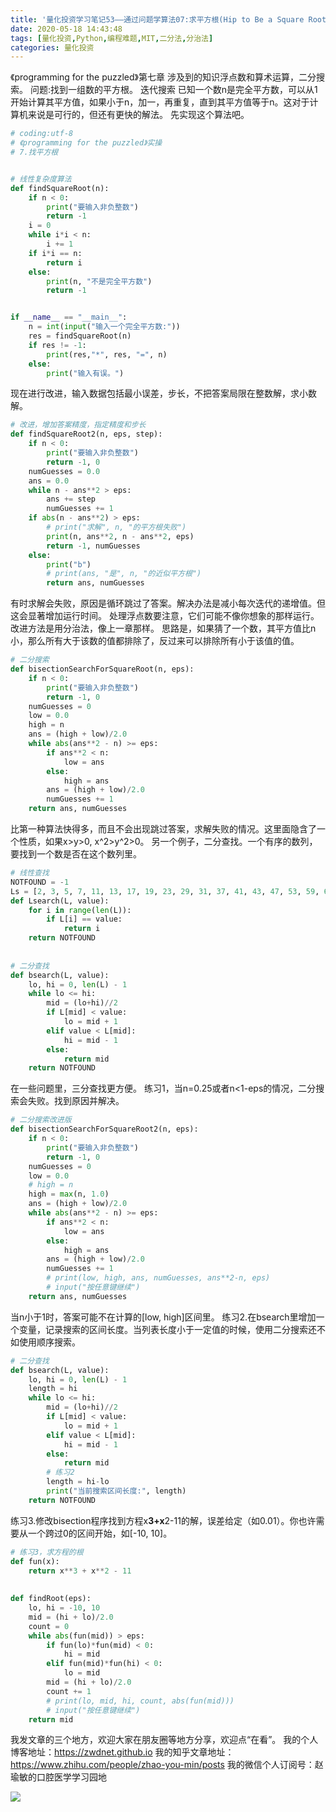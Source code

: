 ```yaml
---
title: '量化投资学习笔记53——通过问题学算法07:求平方根(Hip to Be a Square Root)'
date: 2020-05-18 14:43:48
tags: [量化投资,Python,编程难题,MIT,二分法,分治法]
categories: 量化投资
---
```

《programming for the puzzled》第七章
涉及到的知识浮点数和算术运算，二分搜索。
问题:找到一组数的平方根。
迭代搜索
已知一个数n是完全平方数，可以从1开始计算其平方值，如果小于n，加一，再重复，直到其平方值等于n。这对于计算机来说是可行的，但还有更快的解法。
先实现这个算法吧。
```python
# coding:utf-8
# 《programming for the puzzled》实操
# 7.找平方根


# 线性复杂度算法
def findSquareRoot(n):
    if n < 0:
        print("要输入非负整数")
        return -1
    i = 0
    while i*i < n:
        i += 1
    if i*i == n:
        return i
    else:
        print(n, "不是完全平方数")
        return -1


if __name__ == "__main__":
    n = int(input("输入一个完全平方数:"))
    res = findSquareRoot(n)
    if res != -1:
        print(res,"*", res, "=", n)
    else:
        print("输入有误。")
```
现在进行改进，输入数据包括最小误差，步长，不把答案局限在整数解，求小数解。
```python
# 改进，增加答案精度，指定精度和步长
def findSquareRoot2(n, eps, step):
    if n < 0:
        print("要输入非负整数")
        return -1, 0
    numGuesses = 0.0
    ans = 0.0
    while n - ans**2 > eps:
        ans += step
        numGuesses += 1
    if abs(n - ans**2) > eps:
        # print("求解", n, "的平方根失败")
        print(n, ans**2, n - ans**2, eps)
        return -1, numGuesses
    else:
        print("b")
        # print(ans, "是", n, "的近似平方根")
        return ans, numGuesses
```
有时求解会失败，原因是循环跳过了答案。解决办法是减小每次迭代的递增值。但这会显著增加运行时间。
处理浮点数要注意，它们可能不像你想象的那样运行。
改进方法是用分治法，像上一章那样。
思路是，如果猜了一个数，其平方值比n小，那么所有大于该数的值都排除了，反过来可以排除所有小于该值的值。
```python
# 二分搜索
def bisectionSearchForSquareRoot(n, eps):
    if n < 0:
        print("要输入非负整数")
        return -1, 0
    numGuesses = 0
    low = 0.0
    high = n
    ans = (high + low)/2.0
    while abs(ans**2 - n) >= eps:
        if ans**2 < n:
            low = ans
        else:
            high = ans
        ans = (high + low)/2.0
        numGuesses += 1
    return ans, numGuesses
```
比第一种算法快得多，而且不会出现跳过答案，求解失败的情况。这里面隐含了一个性质，如果x>y>0, x^2>y^2>0。
另一个例子，二分查找。一个有序的数列，要找到一个数是否在这个数列里。
```python
# 线性查找
NOTFOUND = -1
Ls = [2, 3, 5, 7, 11, 13, 17, 19, 23, 29, 31, 37, 41, 43, 47, 53, 59, 61, 67, 71, 73, 79, 83, 89, 97]
def Lsearch(L, value):
    for i in range(len(L)):
        if L[i] == value:
            return i
    return NOTFOUND
   
   
# 二分查找
def bsearch(L, value):
    lo, hi = 0, len(L) - 1
    while lo <= hi:
        mid = (lo+hi)//2
        if L[mid] < value:
            lo = mid + 1
        elif value < L[mid]:
            hi = mid - 1
        else:
            return mid
    return NOTFOUND
```
在一些问题里，三分查找更方便。
练习1，当n=0.25或者n<1-eps的情况，二分搜索会失败。找到原因并解决。
```python
# 二分搜索改进版
def bisectionSearchForSquareRoot2(n, eps):
    if n < 0:
        print("要输入非负整数")
        return -1, 0
    numGuesses = 0
    low = 0.0
    # high = n
    high = max(n, 1.0)
    ans = (high + low)/2.0
    while abs(ans**2 - n) >= eps:
        if ans**2 < n:
            low = ans
        else:
            high = ans
        ans = (high + low)/2.0
        numGuesses += 1
        # print(low, high, ans, numGuesses, ans**2-n, eps)
        # input("按任意键继续")
    return ans, numGuesses
```
当n小于1时，答案可能不在计算的[low, high]区间里。
练习2.在bsearch里增加一个变量，记录搜索的区间长度。当列表长度小于一定值的时候，使用二分搜索还不如使用顺序搜索。
```python
# 二分查找
def bsearch(L, value):
    lo, hi = 0, len(L) - 1
    length = hi
    while lo <= hi:
        mid = (lo+hi)//2
        if L[mid] < value:
            lo = mid + 1
        elif value < L[mid]:
            hi = mid - 1
        else:
            return mid
        # 练习2
        length = hi-lo
        print("当前搜索区间长度:", length)
    return NOTFOUND
```
练习3.修改bisection程序找到方程x**3+x**2-11的解，误差给定（如0.01）。你也许需要从一个跨过0的区间开始，如[-10, 10]。
```python
# 练习3，求方程的根
def fun(x):
    return x**3 + x**2 - 11
    
    
def findRoot(eps):
    lo, hi = -10, 10
    mid = (hi + lo)/2.0
    count = 0
    while abs(fun(mid)) > eps:
        if fun(lo)*fun(mid) < 0:
            hi = mid
        elif fun(mid)*fun(hi) < 0:
            lo = mid
        mid = (hi + lo)/2.0
        count += 1
        # print(lo, mid, hi, count, abs(fun(mid)))
        # input("按任意键继续")
    return mid
```

我发文章的三个地方，欢迎大家在朋友圈等地方分享，欢迎点“在看”。
我的个人博客地址：https://zwdnet.github.io
我的知乎文章地址： https://www.zhihu.com/people/zhao-you-min/posts
我的微信个人订阅号：赵瑜敏的口腔医学学习园地


![](https://zymblog-1258069789.cos.ap-chengdu.myqcloud.com/other/wx.jpg)